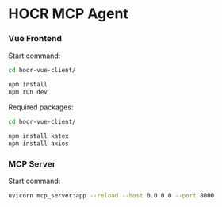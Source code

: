 # HOCR MCP Agent

### Vue Frontend

Start command:

```bash
cd hocr-vue-client/

npm install
npm run dev
```

Required packages:
```bash
cd hocr-vue-client/

npm install katex
npm install axios
```

### MCP Server

Start command:

```bash
uvicorn mcp_server:app --reload --host 0.0.0.0 --port 8000
````